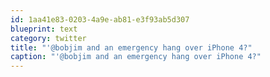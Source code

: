 ```yaml
---
id: 1aa41e83-0203-4a9e-ab81-e3f93ab5d307
blueprint: text
category: twitter
title: "'@bobjim and an emergency hang over iPhone 4?"
caption: "'@bobjim and an emergency hang over iPhone 4?"
---
```

